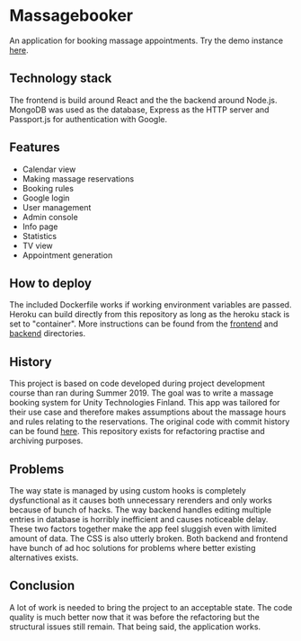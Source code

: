 # Massagebooker

An application for booking massage appointments. Try the demo instance [here](https://massagebooker.herokuapp.com).

## Technology stack

The frontend is build around React and the the backend around Node.js. MongoDB was used as the database, Express as the HTTP server and Passport.js for authentication with Google.

## Features

- Calendar view
- Making massage reservations
- Booking rules
- Google login
- User management
- Admin console
- Info page
- Statistics
- TV view
- Appointment generation

## How to deploy

The included Dockerfile works if working environment variables are passed. Heroku can build directly from this repository as long as the heroku stack is set to "container". More instructions can be found from the [frontend](massagebooker-frontend) and [backend](massagebooker-backend) directories.

## History

This project is based on code developed during project development course than ran during Summer 2019. The goal was to write a massage booking system for Unity Technologies Finland. This app was tailored for their use case and therefore makes assumptions about the massage hours and rules relating to the reservations. The original code with commit history can be found [here](https://github.com/karoliinaemilia/massage-booking-system). This repository exists for refactoring practise and archiving purposes.

## Problems

The way state is managed by using custom hooks is completely dysfunctional as it causes both unnecessary rerenders and only works because of bunch of hacks. The way backend handles editing multiple entries in database is horribly inefficient and causes noticeable delay. These two factors together make the app feel sluggish even with limited amount of data. The CSS is also utterly broken. Both backend and frontend have bunch of ad hoc solutions for problems where better existing alternatives exists.

## Conclusion

A lot of work is needed to bring the project to an acceptable state. The code quality is much better now that it was before the refactoring but the structural issues still remain. That being said, the application works.
